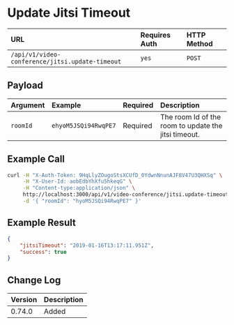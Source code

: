 # Update Jitsi Timeout

| URL | Requires Auth | HTTP Method |
| :--- | :--- | :--- |
| `/api/v1/video-conference/jitsi.update-timeout` | `yes` | `POST` |

## Payload

| Argument | Example | Required | Description |
| :--- | :--- | :--- | :--- |
| `roomId` | `ehyoM5JSQi94RwqPE7` | Required | The room Id of the room to update the jitsi timeout. |

## Example Call

```bash
curl -H "X-Auth-Token: 9HqLlyZOugoStsXCUfD_0YdwnNnunAJF8V47U3QHXSq" \
     -H "X-User-Id: aobEdbYhXfu5hkeqG" \
     -H "Content-type:application/json" \
     http://localhost:3000/api/v1/video-conference/jitsi.update-timeout \
     -d '{ "roomId": "hyoM5JSQi94RwqPE7" }'
```

## Example Result

```json
{
    "jitsiTimeout": "2019-01-16T13:17:11.951Z",
    "success": true
}
```

## Change Log

| Version | Description |
| :--- | :--- |
| 0.74.0 | Added |
